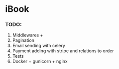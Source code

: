 # iBook
### TODO:
1. Middlewares  +
2. Pagination
3. Email sending with celery
4. Payment adding with stripe and relations to order
5. Tests
6. Docker + gunicorn + nginx
